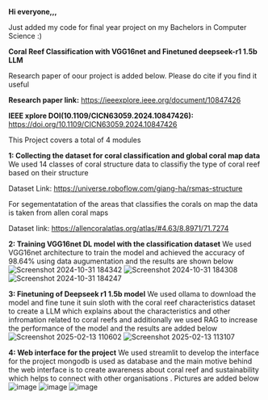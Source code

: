 **Hi everyone,,,**

Just added my code for final year project on my Bachelors in Computer Science :)

**Coral Reef Classification with VGG16net and Finetuned deepseek-r1 1.5b LLM**

Research paper of oour project is added below. Please do cite if you find it useful


**Research paper link:** https://ieeexplore.ieee.org/document/10847426


**IEEE xplore DOI(10.1109/CICN63059.2024.10847426):** https://doi.org/10.1109/CICN63059.2024.10847426 

This Project covers a total of 4 modules

**1: Collecting the dataset for coral classification and global coral map data**
We used 14 classes of coral structure data to classifiy the type of coral reef based on their structure


Dataset Link: https://universe.roboflow.com/giang-ha/rsmas-structure


For segementatation of the areas that classifies the corals on map the data is taken from allen coral maps 


Dataset link: https://allencoralatlas.org/atlas/#4.63/8.8971/71.7274

**2: Training VGG16net DL model with the classification dataset**
We used VGG16net architecture to train the model and achieved the accuracy of 98.64% using data augumentation 
and the results are shown below 
![Screenshot 2024-10-31 184342](https://github.com/user-attachments/assets/91903459-ea7b-4ee1-b251-cbd5769bed49)
![Screenshot 2024-10-31 184308](https://github.com/user-attachments/assets/bb3d53a2-5dd0-4b7e-b108-6496d6cf27ea)
![Screenshot 2024-10-31 184247](https://github.com/user-attachments/assets/9a0f5bd0-8104-49f7-8a63-eff1e5f6849b)

**3: Finetuning of Deepseek r1 1.5b model**
We used ollama to download the model and fine tune it suin sloth with the coral reef characteristics dataset to create a LLM which explains about the characteristics and other infromation related to coral reefs
and additionally we used RAG to increase the performance of the model and the results are added below
![Screenshot 2025-02-13 110602](https://github.com/user-attachments/assets/dfbe8cdf-3de3-4940-afc3-591182d7a323)
![Screenshot 2025-02-13 113107](https://github.com/user-attachments/assets/d93d4e41-ed25-4dce-8d31-e0015dd079b7)


**4: Web interface for the project**
We used streamlit to develop the interface for the project mongodb is used as database and the main motive behind the web interface is to create awareness about coral reef and sustainability which helps to connect with other organisations .
Pictures are added below
![image](https://github.com/user-attachments/assets/42c7da44-03c5-41c5-9f5a-68b90938820a)
![image](https://github.com/user-attachments/assets/8d163ae8-713e-43c5-967a-a871a4469aa9)
![image](https://github.com/user-attachments/assets/efee916f-737e-4ff4-8368-5ec0c6f213af)

